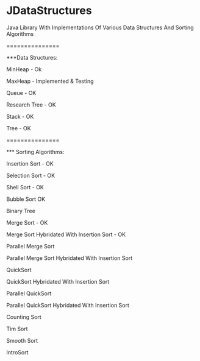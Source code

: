 JDataStructures
===============

Java Library With Implementations Of Various Data Structures And Sorting Algorithms


===============

***Data Structures:

MinHeap - Ok

MaxHeap - Implemented & Testing

Queue - OK

Research Tree - OK

Stack - OK

Tree - OK


===============

*** Sorting Algorithms:

Insertion Sort - OK

Selection Sort - OK

Shell Sort - OK

Bubble Sort  OK

Binary Tree

Merge Sort - OK

Merge Sort Hybridated With Insertion Sort - OK

Parallel Merge Sort 

Parallel Merge Sort Hybridated With Insertion Sort

QuickSort

QuickSort Hybridated With Insertion Sort

Parallel QuickSort

Parallel QuickSort Hybridated With Insertion Sort

Counting Sort

Tim Sort

Smooth Sort

IntroSort
